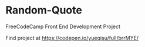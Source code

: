 # Random-Quote
FreeCodeCamp Front End Development Project

Find project at https://codepen.io/yueqisu/full/brrMYE/
